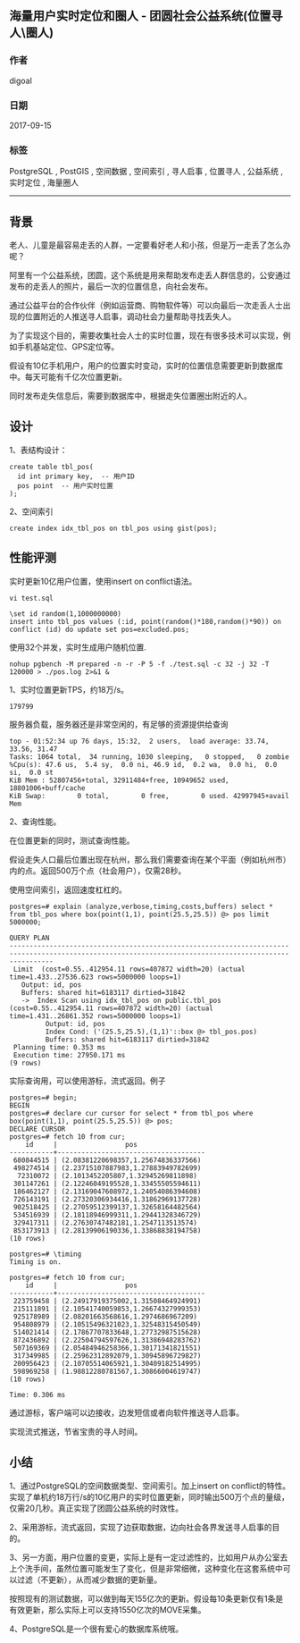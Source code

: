 ## 海量用户实时定位和圈人 - 团圆社会公益系统(位置寻人\圈人)  
                  
### 作者                 
digoal                  
                  
### 日期                
2017-09-15                   
                  
### 标签                
PostgreSQL , PostGIS , 空间数据 , 空间索引 , 寻人启事 , 位置寻人 , 公益系统 , 实时定位 , 海量圈人    
                  
----                
                  
## 背景   
老人、儿童是最容易走丢的人群，一定要看好老人和小孩，但是万一走丢了怎么办呢？  
  
阿里有一个公益系统，团圆，这个系统是用来帮助发布走丢人群信息的，公安通过发布的走丢人的照片，最后一次的位置信息，向社会发布。  
  
通过公益平台的合作伙伴（例如运营商、购物软件等）可以向最后一次走丢人士出现的位置附近的人推送寻人启事，调动社会力量帮助寻找丢失人。  
  
为了实现这个目的，需要收集社会人士的实时位置，现在有很多技术可以实现，例如手机基站定位、GPS定位等。  
  
假设有10亿手机用户，用户的位置实时变动，实时的位置信息需要更新到数据库中。每天可能有千亿次位置更新。  
  
同时发布走失信息后，需要到数据库中，根据走失位置圈出附近的人。  
  
## 设计  
1、表结构设计：  
  
```  
create table tbl_pos(  
  id int primary key,  -- 用户ID  
  pos point  -- 用户实时位置  
);  
```  
  
2、空间索引  
  
```  
create index idx_tbl_pos on tbl_pos using gist(pos);  
```  
  
## 性能评测  
  
实时更新10亿用户位置，使用insert on conflict语法。  
  
```  
vi test.sql  
  
\set id random(1,1000000000)  
insert into tbl_pos values (:id, point(random()*180,random()*90)) on conflict (id) do update set pos=excluded.pos;  
```  
  
使用32个并发，实时生成用户随机位置.  
  
```  
nohup pgbench -M prepared -n -r -P 5 -f ./test.sql -c 32 -j 32 -T 120000 > ./pos.log 2>&1 &  
```  
  
1、实时位置更新TPS，约18万/s。     
  
```  
179799  
```  
  
服务器负载，服务器还是非常空闲的，有足够的资源提供给查询   
  
```  
top - 01:52:34 up 76 days, 15:32,  2 users,  load average: 33.74, 33.56, 31.47  
Tasks: 1064 total,  34 running, 1030 sleeping,   0 stopped,   0 zombie  
%Cpu(s): 47.6 us,  5.4 sy,  0.0 ni, 46.9 id,  0.2 wa,  0.0 hi,  0.0 si,  0.0 st  
KiB Mem : 52807456+total, 32911484+free, 10949652 used, 18801006+buff/cache  
KiB Swap:        0 total,        0 free,        0 used. 42997945+avail Mem   
```  
  
2、查询性能。  
  
在位置更新的同时，测试查询性能。  
  
假设走失人口最后位置出现在杭州，那么我们需要查询在某个平面（例如杭州市）内的点。返回500万个点（社会用户），仅需28秒。  
  
使用空间索引，返回速度杠杠的。  
  
```  
postgres=# explain (analyze,verbose,timing,costs,buffers) select * from tbl_pos where box(point(1,1), point(25.5,25.5)) @> pos limit 5000000;  
                                                                      QUERY PLAN                                                                         
-------------------------------------------------------------------------------------------------------------------------------------------------------  
 Limit  (cost=0.55..412954.11 rows=407872 width=20) (actual time=1.433..27536.623 rows=5000000 loops=1)  
   Output: id, pos  
   Buffers: shared hit=6183117 dirtied=31842  
   ->  Index Scan using idx_tbl_pos on public.tbl_pos  (cost=0.55..412954.11 rows=407872 width=20) (actual time=1.431..26861.352 rows=5000000 loops=1)  
         Output: id, pos  
         Index Cond: ('(25.5,25.5),(1,1)'::box @> tbl_pos.pos)  
         Buffers: shared hit=6183117 dirtied=31842  
 Planning time: 0.353 ms  
 Execution time: 27950.171 ms  
(9 rows)  
```  
  
实际查询用，可以使用游标，流式返回。例子  
  
```  
postgres=# begin;  
BEGIN  
postgres=# declare cur cursor for select * from tbl_pos where box(point(1,1), point(25.5,25.5)) @> pos;  
DECLARE CURSOR  
postgres=# fetch 10 from cur;  
    id     |                 pos                   
-----------+-------------------------------------  
 680844515 | (2.08381220698357,1.25674836337566)  
 498274514 | (2.23715107887983,1.27883949782699)  
  72310072 | (2.1013452205807,1.32945269811898)  
 301147261 | (2.12246049195528,1.33455505594611)  
 186462127 | (2.13169047608972,1.24054086394608)  
 726143191 | (2.27320306934416,1.31862969137728)  
 902518425 | (2.27059512399137,1.32658164482564)  
 534516939 | (2.18118946999311,1.29441328346729)  
 329417311 | (2.27630747482181,1.2547113513574)  
 853173913 | (2.28139906190336,1.33868838194758)  
(10 rows)  
  
postgres=# \timing  
Timing is on.  
  
postgres=# fetch 10 from cur;  
    id     |                 pos                   
-----------+-------------------------------------  
 223759458 | (2.24917919375002,1.31508464924991)  
 215111891 | (2.10541740059853,1.26674327999353)  
 925178989 | (2.08201663568616,1.2974686967209)  
 954808979 | (2.10515496321023,1.32548315450549)  
 514021414 | (2.17867707833648,1.27732987515628)  
 872436892 | (2.22504794597626,1.31386948283762)  
 507169369 | (2.05484946258366,1.30171341821551)  
 317349985 | (2.25962312892079,1.30945896729827)  
 200956423 | (2.10705514065921,1.30409182514995)  
 598969258 | (1.98812280781567,1.30866004619747)  
(10 rows)  
  
Time: 0.306 ms  
```  
  
通过游标，客户端可以边接收，边发短信或者向软件推送寻人启事。  
  
实现流式推送，节省宝贵的寻人时间。  
  
## 小结  
1、通过PostgreSQL的空间数据类型、空间索引。加上insert on conflict的特性。实现了单机约18万行/s的10亿用户的实时位置更新，同时输出500万个点的量级，仅需20几秒。真正实现了团圆公益系统的时效性。  
     
2、采用游标，流式返回，实现了边获取数据，边向社会各界发送寻人启事的目的。   
   
3、另一方面，用户位置的变更，实际上是有一定过滤性的，比如用户从办公室去上个洗手间，虽然位置可能发生了变化，但是非常细微，这种变化在这套系统中可以过滤（不更新），从而减少数据的更新量。   
   
按照现有的测试数据，可以做到每天155亿次的更新。假设每10条更新仅有1条是有效更新，那么实际上可以支持1550亿次的MOVE采集。  
  
4、PostgreSQL是一个很有爱心的数据库系统哦。  

